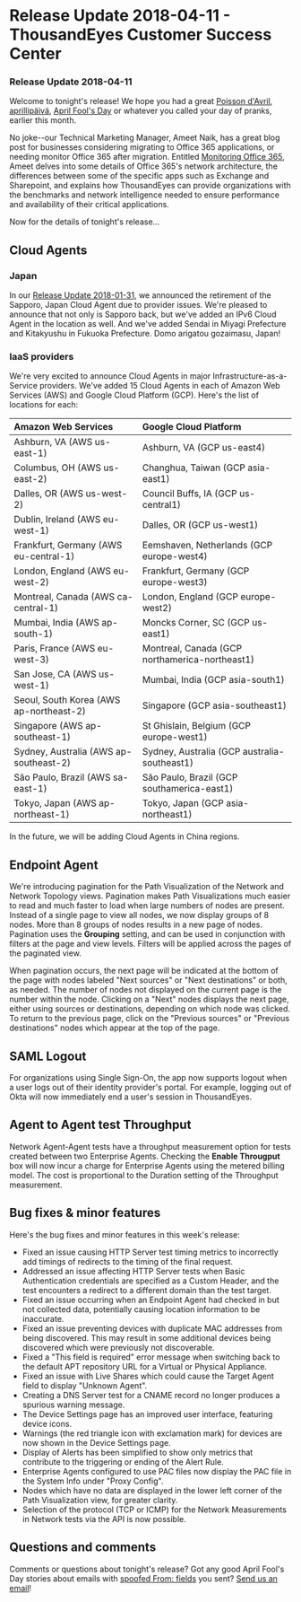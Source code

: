 # Release Update 2018-04-11 - ThousandEyes Customer Success Center

### Release Update 2018-04-11

Welcome to tonight's release! We hope you had a great [Poisson d'Avril](https://en.wikipedia.org/wiki/April_Fools%27_Day#April_fish), [aprillipäivä](https://en.wikipedia.org/wiki/April_Fools%27_Day#Nordic_countries), [April Fool's Day](https://en.wikipedia.org/wiki/April_Fools%27_Day) or whatever you called your day of pranks, earlier this month.

No joke--our Technical Marketing Manager, Ameet Naik, has a great blog post for businesses considering migrating to Office 365 applications, or needing monitor Office 365 after migration. Entitled [Monitoring Office 365](https://blog.thousandeyes.com/monitoring-office-365/), Ameet delves into some details of Office 365's network architecture, the differences between some of the specific apps such as Exchange and Sharepoint, and explains how ThousandEyes can provide organizations with the benchmarks and network intelligence needed to ensure performance and availability of their critical applications.

Now for the details of tonight's release...

## Cloud Agents

### Japan

In our [Release Update 2018-01-31](https://success.thousandeyes.com/PublicArticlePage?articleIdParam=kA0440000009SSlCAM_Release-Update-2018-01-31), we announced the retirement of the Sapporo, Japan Cloud Agent due to provider issues. We're pleased to announce that not only is Sapporo back, but we've added an IPv6 Cloud Agent in the location as well. And we've added Sendai in Miyagi Prefecture and Kitakyushu in Fukuoka Prefecture. Domo arigatou gozaimasu, Japan!

### IaaS providers

 We're very excited to announce Cloud Agents in major Infrastructure-as-a-Service providers. We've added 15 Cloud Agents in each of Amazon Web Services \(AWS\) and Google Cloud Platform \(GCP\). Here's the list of locations for each:

| **Amazon Web Services** | **Google Cloud Platform** |
| :--- | :--- |
| Ashburn, VA \(AWS us-east-1\) | Ashburn, VA \(GCP us-east4\) |
| Columbus, OH \(AWS us-east-2\) | Changhua, Taiwan \(GCP asia-east1\) |
| Dalles, OR \(AWS us-west-2\) | Council Buffs, IA \(GCP us-central1\) |
| Dublin, Ireland \(AWS eu-west-1\) | Dalles, OR \(GCP us-west1\) |
| Frankfurt, Germany \(AWS eu-central-1\) | Eemshaven, Netherlands \(GCP europe-west4\) |
| London, England \(AWS eu-west-2\) | Frankfurt, Germany \(GCP europe-west3\) |
| Montreal, Canada \(AWS ca-central-1\) | London, England \(GCP europe-west2\) |
| Mumbai, India \(AWS ap-south-1\) | Moncks Corner, SC \(GCP us-east1\) |
| Paris, France \(AWS eu-west-3\) | Montreal, Canada \(GCP northamerica-northeast1\) |
| San Jose, CA \(AWS us-west-1\) | Mumbai, India \(GCP asia-south1\) |
| Seoul, South Korea \(AWS ap-northeast-2\) | Singapore \(GCP asia-southeast1\) |
| Singapore \(AWS ap-southeast-1\) | St Ghislain, Belgium \(GCP europe-west1\) |
| Sydney, Australia \(AWS ap-southeast-2\) | Sydney, Australia \(GCP australia-southeast1\) |
| São Paulo, Brazil \(AWS sa-east-1\) | São Paulo, Brazil \(GCP southamerica-east1\) |
| Tokyo, Japan \(AWS ap-northeast-1\) | Tokyo, Japan \(GCP asia-northeast1\) |

In the future, we will be adding Cloud Agents in China regions.

## Endpoint Agent

We're introducing pagination for the Path Visualization of the Network and Network Topology views. Pagination makes Path Visualizations much easier to read and much faster to load when large numbers of nodes are present. Instead of a single page to view all nodes, we now display groups of 8 nodes. More than 8 groups of nodes results in a new page of nodes. Pagination uses the **Grouping** setting, and can be used in conjunction with filters at the page and view levels. Filters will be applied across the pages of the paginated view.

When pagination occurs, the next page will be indicated at the bottom of the page with nodes labeled "Next sources" or "Next destinations" or both, as needed. The number of nodes not displayed on the current page is the number within the node. Clicking on a "Next" nodes displays the next page, either using sources or destinations, depending on which node was clicked. To return to the previous page, click on the "Previous sources" or "Previous destinations" nodes which appear at the top of the page.

## SAML Logout

For organizations using Single Sign-On, the app now supports logout when a user logs out of their identity provider's portal. For example, logging out of Okta will now immediately end a user's session in ThousandEyes.

## Agent to Agent test Throughput

Network Agent-Agent tests have a throughput measurement option for tests created between two Enterprise Agents. Checking the **Enable Througput** box will now incur a charge for Enterprise Agents using the metered billing model. The cost is proportional to the Duration setting of the Throughput measurement.

## Bug fixes & minor features

Here's the bug fixes and minor features in this week's release:

* Fixed an issue causing HTTP Server test timing metrics to incorrectly add timings of redirects to the timing of the final request.
* Addressed an issue affecting HTTP Server tests when Basic Authentication credentials are specified as a Custom Header, and the test encounters a redirect to a different domain than the test target.
* Fixed an issue occurring when an Endpoint Agent had checked in but not collected data, potentially causing location information to be inaccurate.
* Fixed an issue preventing devices with duplicate MAC addresses from being discovered. This may result in some additional devices being discovered which were previously not discoverable.
* Fixed a "This field is required" error message when switching back to the default APT repository URL for a Virtual or Physical Appliance.
* Fixed an issue with Live Shares which could cause the Target Agent field to display "Unknown Agent".
* Creating a DNS Server test for a CNAME record no longer produces a spurious warning message.
* The Device Settings page has an improved user interface, featuring device icons.
* Warnings \(the red triangle icon with exclamation mark\) for devices are now shown in the Device Settings page.
* Display of Alerts has been simplified to show only metrics that contribute to the triggering or ending of the Alert Rule.
* Enterprise Agents configured to use PAC files now display the PAC file in the System Info under "Proxy Config".
* Nodes which have no data are displayed in the lower left corner of the Path Visualization view, for greater clarity.
* Selection of the protocol \(TCP or ICMP\) for the Network Measurements in Network tests via the API is now possible.

## Questions and comments

Comments or questions about tonight's release? Got any good April Fool's Day stories about emails with [spoofed From: fields](https://en.wikipedia.org/wiki/Email_spoofing) you sent? [Send us an email](mailto:support@thousandeyes.com?subject=2018-04-11+Release+Update)!

